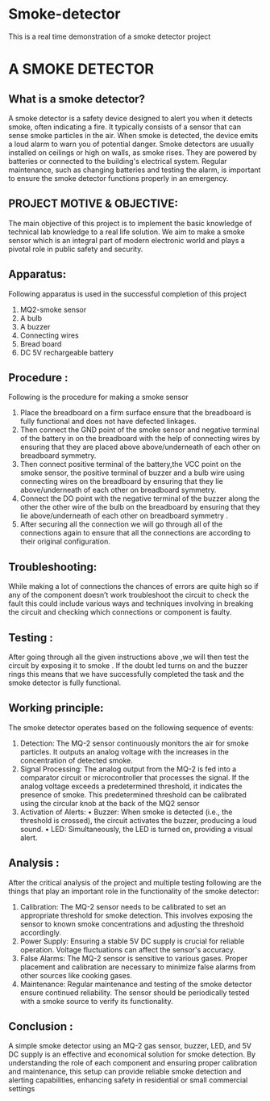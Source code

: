 # Smoke-detector
This is a real time demonstration of a smoke detector project
# A SMOKE DETECTOR
## What is a smoke detector?

A smoke detector is a safety device designed to alert you when it detects smoke, often indicating a fire. It typically consists of a sensor that can sense smoke particles in the air. When smoke is detected, the device emits a loud alarm to warn you of potential danger. Smoke detectors are usually installed on ceilings or high on walls, as smoke rises. They are powered by batteries or connected to the building's electrical system. Regular maintenance, such as changing batteries and testing the alarm, is important to ensure the smoke detector functions properly in an emergency.

## PROJECT MOTIVE & OBJECTIVE:
The main objective of this project is to implement the basic knowledge of technical lab knowledge to a real life solution. We aim to make a smoke sensor which is an integral part of modern electronic world and plays a pivotal role in public safety and security.

## Apparatus:
Following apparatus is used in the successful completion of this project
1.	MQ2-smoke sensor
2.	A bulb
3.	A buzzer 
4.	Connecting wires
5.	Bread board
6.	DC 5V rechargeable battery
## Procedure :
Following is the procedure for making a smoke sensor 
1.	Place the breadboard on a firm surface ensure that the breadboard is fully functional and does not have defected linkages.
2.	Then connect the GND point of the smoke sensor and negative terminal of the battery in on the breadboard with the help of connecting wires by ensuring that they are placed above above/underneath of each other on breadboard symmetry.
3.	Then connect positive terminal of the battery,the VCC point on the smoke sensor, the positive terminal of buzzer and a bulb wire using connecting wires on the breadboard by ensuring that they lie above/underneath of each other on breadboard symmetry. 
4.	Connect the DO point with the negative terminal of the buzzer along the other the other wire of the bulb on the breadboard by ensuring that they lie above/underneath of each other on breadboard symmetry .
5.	After securing all the connection we will go through all of the connections again to ensure that all the connections are according to their original configuration.
## Troubleshooting:
While making a lot of connections the chances of errors are quite high so if any of the component doesn’t work troubleshoot the circuit to check the fault this could include various ways and techniques involving in breaking the circuit and checking which connections or component is faulty.
## Testing :
After going through all the given instructions above ,we will then test the circuit by exposing it to smoke . If the doubt led turns on and the buzzer rings this means that we have successfully completed the task and the smoke detector is fully functional.
## Working principle:
The smoke detector operates based on the following sequence of events:
1.	Detection: The MQ-2 sensor continuously monitors the air for smoke particles. It outputs an analog voltage with the increases in the concentration of detected smoke.
2.	Signal Processing: The analog output from the MQ-2 is fed into a comparator circuit or microcontroller that processes the signal. If the analog voltage exceeds a predetermined threshold, it indicates the presence of smoke. This predetermined threshold can be calibrated using the circular knob at the back of the MQ2 sensor 
3.	Activation of Alerts:
•	Buzzer: When smoke is detected (i.e., the threshold is crossed), the circuit activates the buzzer, producing a loud sound.
•	LED: Simultaneously, the LED is turned on, providing a visual alert.

## Analysis :
After the critical analysis of the project and multiple testing following are the things that play an important role in the functionality of the smoke detector:
1.	Calibration: The MQ-2 sensor needs to be calibrated to set an appropriate threshold for smoke detection. This involves exposing the sensor to known smoke concentrations and adjusting the threshold accordingly.
2.	Power Supply: Ensuring a stable 5V DC supply is crucial for reliable operation. Voltage fluctuations can affect the sensor's accuracy.
3.	False Alarms: The MQ-2 sensor is sensitive to various gases. Proper placement and calibration are necessary to minimize false alarms from other sources like cooking gases.
4.	Maintenance: Regular maintenance and testing of the smoke detector ensure continued reliability. The sensor should be periodically tested with a smoke source to verify its functionality.

## Conclusion :
A simple smoke detector using an MQ-2 gas sensor, buzzer, LED, and 5V DC supply is an effective and economical solution for smoke detection. By understanding the role of each component and ensuring proper calibration and maintenance, this setup can provide reliable smoke detection and alerting capabilities, enhancing safety in residential or small commercial settings

